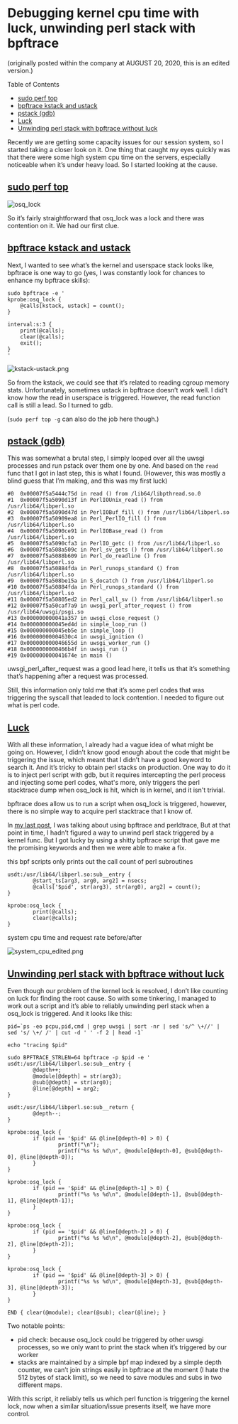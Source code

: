 # Debugging kernel cpu time with luck, unwinding perl stack with bpftrace

(originally posted within the company at AUGUST 20, 2020, this is an edited version.)

Table of Contents

* [sudo perf top](#sudo-perf-top)
* [bpftrace kstack and ustack](#bpftrace-kstack-and-ustack)
* [pstack (gdb)](#pstack-gdb)
* [Luck](#luck)
* [Unwinding perl stack with bpftrace without luck](#unwinding-perl-stack-with-bpftrace-without-luck)

Recently we are getting some capacity issues for our session system, so I started taking a closer look on it. One thing that caught my eyes quickly was that there were some high system cpu time on the servers, especially noticeable when it’s under heavy load. So I started looking at the cause.

## [sudo perf top](#sudo-perf-top)

![osq_lock](perf-top-edited.png)

So it’s fairly straightforward that osq_lock was a lock and there was contention on it. We had our first clue.

## [bpftrace kstack and ustack](#bpftrace-kstack-and-ustack)

Next, I wanted to see what’s the kernel and userspace stack looks like, bpftrace is one way to go (yes, I was constantly look for chances to enhance my bpftrace skills):

```
sudo bpftrace -e '
kprobe:osq_lock {
	@calls[kstack, ustack] = count();
}

interval:s:3 {
	print(@calls);
	clear(@calls);
	exit();
}
'
```

![kstack-ustack.png](kstack-ustack.png)

So from the kstack, we could see that it’s related to reading cgroup memory stats.
Unfortunately, sometimes ustack in bpftrace doesn’t work well. I did’t know how the read in userspace is triggered. However, the read function call is still a lead. So I turned to gdb.

(`sudo perf top -g` can also do the job here though.)

## [pstack (gdb)](#pstack-gdb)

This was somewhat a brutal step, I simply looped over all the uwsgi processes and run pstack over them one by one. And based on the `read` func that I got in last step, this is what I found. (However, this was mostly a blind guess that I’m making, and this was my first luck)

```
#0  0x00007f5a5444c75d in read () from /lib64/libpthread.so.0
#1  0x00007f5a5090d13f in PerlIOUnix_read () from /usr/lib64/libperl.so
#2  0x00007f5a5090d47d in PerlIOBuf_fill () from /usr/lib64/libperl.so
#3  0x00007f5a50909ea8 in Perl_PerlIO_fill () from /usr/lib64/libperl.so
#4  0x00007f5a5090ce91 in PerlIOBase_read () from /usr/lib64/libperl.so
#5  0x00007f5a5090cfa3 in PerlIO_getc () from /usr/lib64/libperl.so
#6  0x00007f5a508a509c in Perl_sv_gets () from /usr/lib64/libperl.so
#7  0x00007f5a5088b609 in Perl_do_readline () from /usr/lib64/libperl.so
#8  0x00007f5a50884fda in Perl_runops_standard () from /usr/lib64/libperl.so
#9  0x00007f5a508be15a in S_docatch () from /usr/lib64/libperl.so
#10 0x00007f5a50884fda in Perl_runops_standard () from /usr/lib64/libperl.so
#11 0x00007f5a50805ed2 in Perl_call_sv () from /usr/lib64/libperl.so
#12 0x00007f5a50caf7a9 in uwsgi_perl_after_request () from /usr/lib64/uwsgi/psgi.so
#13 0x000000000041a357 in uwsgi_close_request ()
#14 0x000000000045ed4d in simple_loop_run ()
#15 0x000000000045eb5e in simple_loop ()
#16 0x00000000004630c4 in uwsgi_ignition ()
#17 0x000000000046655d in uwsgi_worker_run ()
#18 0x0000000000466b4f in uwsgi_run ()
#19 0x000000000041674e in main ()
```

uwsgi_perl_after_request was a good lead here, it tells us that it’s something that’s happening after a request was processed.

Still, this information only told me that it’s some perl codes that was triggering the syscall that leaded to lock contention. I needed to figure out what is perl code.

## [Luck](#luck)

With all these information, I already had a vague idea of what might be going on. However, I didn’t know good enough about the code that might be triggering the issue, which meant that I didn’t have a good keyword to search it. And it’s tricky to obtain perl stacks on production. One way to do it is to inject perl script with gdb, but it requires intercepting the perl process and injecting some perl codes, what's more, only triggers the perl stacktrace dump when osq_lock is hit, which is in kernel, and it isn't trivial.

bpftrace does allow us to run a script when osq_lock is triggered, however, there is no simple way to acquire perl stacktrace that I know of.

In [my last post](/bpftrace/perldtrace.html), I was talking about using bpftrace and perldtrace, But at that point in time, I hadn’t figured a way to unwind perl stack triggered by a kernel func. But I got lucky by using a shitty bpftrace script that gave me the promising keywords and then we were able to make a fix.

this bpf scripts only prints out the call count of perl subroutines

```
usdt:/usr/lib64/libperl.so:sub__entry {
        @start_ts[arg3, arg0, arg2] = nsecs;
        @calls['$pid', str(arg3), str(arg0), arg2] = count();
}

kprobe:osq_lock {
        print(@calls);
        clear(@calls);
}
```

system cpu time and request rate before/after

![system_cpu_edited.png](system_cpu_edited.png)

## [Unwinding perl stack with bpftrace without luck](#unwinding-perl-stack-with-bpftrace-without-luck)

Even though our problem of the kernel lock is resolved, I don’t like counting on luck for finding the root cause. So with some tinkering, I managed to work out a script and it’s able to reliably unwinding perl stack when a osq_lock is triggered. And it looks like this:

```
pid=`ps -eo pcpu,pid,cmd | grep uwsgi | sort -nr | sed 's/^ \+//' | sed 's/ \+/ /' | cut -d ' ' -f 2 | head -1`

echo "tracing $pid"

sudo BPFTRACE_STRLEN=64 bpftrace -p $pid -e '
usdt:/usr/lib64/libperl.so:sub__entry {
        @depth++;
        @module[@depth] = str(arg3);
        @sub[@depth] = str(arg0);
        @line[@depth] = arg2;
}

usdt:/usr/lib64/libperl.so:sub__return {
        @depth--;
}

kprobe:osq_lock {
        if (pid == '$pid' && @line[@depth-0] > 0) {
                printf("\n");
                printf("%s %s %d\n", @module[@depth-0], @sub[@depth-0], @line[@depth-0]);
        }
}

kprobe:osq_lock {
        if (pid == '$pid' && @line[@depth-1] > 0) {
                printf("%s %s %d\n", @module[@depth-1], @sub[@depth-1], @line[@depth-1]);
        }
}

kprobe:osq_lock {
        if (pid == '$pid' && @line[@depth-2] > 0) {
                printf("%s %s %d\n", @module[@depth-2], @sub[@depth-2], @line[@depth-2]);
        }
}

kprobe:osq_lock {
        if (pid == '$pid' && @line[@depth-3] > 0) {
                printf("%s %s %d\n", @module[@depth-3], @sub[@depth-3], @line[@depth-3]);
        }
}

END { clear(@module); clear(@sub); clear(@line); }
```

Two notable points:

* pid check: because osq_lock could be triggered  by other uwsgi processes, so we only want to print the stack when it’s triggered by our worker
* stacks are maintained by a simple bpf map indexed by a simple depth counter, we can’t join strings easily in  bpftrace at the moment (I hate the 512 bytes of stack limit), so we need to save modules and subs in two different maps.

With this script, it reliably tells us which perl function is triggering the kernel lock, now when a similar situation/issue presents itself, we have more control.
